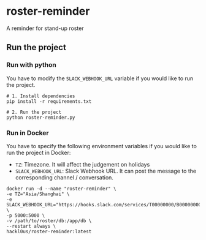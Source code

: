 # roster-reminder
A reminder for stand-up roster

## Run the project

### Run with python
You have to modify the `SLACK_WEBHOOK_URL` variable if you would like to run the project.
```shell
# 1. Install dependencies
pip install -r requirements.txt

# 2. Run the project
python roster-reminder.py
```

### Run in Docker
You have to specify the following environment variables if you would like to run the project in Docker:
* `TZ`: Timezone. It will affect the judgement on holidays
* `SLACK_WEBHOOK_URL`: Slack Webhook URL. It can post the message to the corresponding channel / conversation.

```shell
docker run -d --name "roster-reminder" \
-e TZ="Asia/Shanghai" \
-e SLACK_WEBHOOK_URL="https://hooks.slack.com/services/T00000000/B00000000/XXXXXXXXXXXXXXXXXXXXXXXX" \
-p 5000:5000 \
-v /path/to/roster/db:/app/db \
--restart always \
hackl0us/roster-reminder:latest
```
